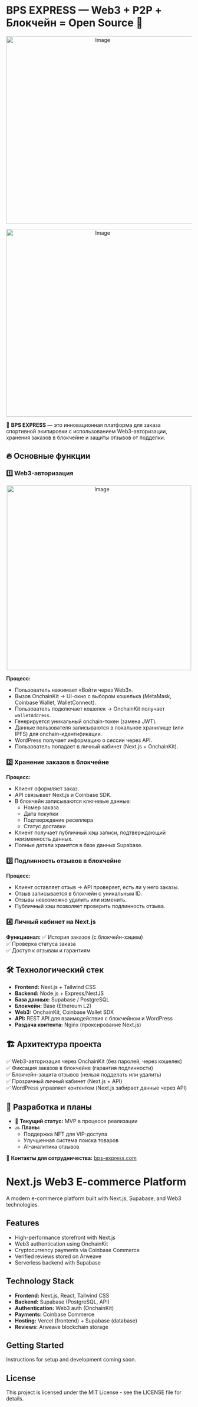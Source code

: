 # BPS EXPRESS — Web3 + P2P + Блокчейн =  Open Source 💙

<p align="center">
  <img width="508" alt="Image" src="https://bps.express/wp-content/uploads/2025/03/Screenshot-2025-03-02-212324.png" />
  </p>

  
  <p align="center">
  <img width="508" alt="Image" src="https://ipfs.raribleuserdata.com/ipfs/Qme3XLeAv8mcdrFmkR5EzfD2ggUjBLSiCfEtzVqbDE8RCz/1000003326.webp" />
  </p>

🚀 **BPS EXPRESS** — это инновационная платформа для заказа спортивной экипировки с использованием Web3-авторизации, хранения заказов в блокчейне и защиты отзывов от подделки.

## 🔥 Основные функции

### 1️⃣ Web3-авторизация


<p align="center">
<img width="500" alt="Image" src="https://bps.express/wp-content/uploads/2025/02/Screenshot-2025-02-07-231406.png" />
</p>

**Процесс:**
- Пользователь нажимает «Войти через Web3».
- Вызов OnchainKit → UI-окно с выбором кошелька (MetaMask, Coinbase Wallet, WalletConnect).
- Пользователь подключает кошелек → OnchainKit получает `walletAddress`.
- Генерируется уникальный onchain-токен (замена JWT).
- Данные пользователя записываются в локальное хранилище (или IPFS) для onchain-идентификации.
- WordPress получает информацию о сессии через API.
- Пользователь попадает в личный кабинет (Next.js + OnchainKit).

### 2️⃣ Хранение заказов в блокчейне
**Процесс:**
- Клиент оформляет заказ.
- API связывает Next.js и Coinbase SDK.
- В блокчейн записываются ключевые данные:
  - Номер заказа
  - Дата покупки
  - Подтверждение реселлера
  - Статус доставки
- Клиент получает публичный хэш записи, подтверждающий неизменность данных.
- Полные детали хранятся в базе данных Supabase.

### 3️⃣ Подлинность отзывов в блокчейне
**Процесс:**
- Клиент оставляет отзыв → API проверяет, есть ли у него заказы.
- Отзыв записывается в блокчейн с уникальным ID.
- Отзывы невозможно удалить или изменить.
- Публичный хэш позволяет проверить подлинность отзыва.

### 4️⃣ Личный кабинет на Next.js
**Функционал:**
✅ История заказов (с блокчейн-хэшем)  
✅ Проверка статуса заказа  
✅ Доступ к отзывам и гарантиям  

## 🛠️ Технологический стек
- **Frontend:** Next.js + Tailwind CSS
- **Backend:** Node.js + Express/NestJS
- **База данных:** Supabase / PostgreSQL
- **Блокчейн:** Base (Ethereum L2)
- **Web3:** OnchainKit, Coinbase Wallet SDK
- **API:** REST API для взаимодействия с блокчейном и WordPress
- **Раздача контента:** Nginx (проксирование Next.js)

## 🏗 Архитектура проекта
✅ Web3-авторизация через OnchainKit (без паролей, через кошелек)  
✅ Фиксация заказов в блокчейне (гарантия подлинности)  
✅ Блокчейн-защита отзывов (нельзя подделать или удалить)  
✅ Прозрачный личный кабинет (Next.js + API)  
✅ WordPress управляет контентом (Next.js забирает данные через API)  

## 📌 Разработка и планы
- 🔄 **Текущий статус:** MVP в процессе реализации
- 🔜 **Планы:**
  - Поддержка NFT для VIP-доступа
  - Улучшенная система поиска товаров
  - AI-аналитика отзывов

📩 **Контакты для сотрудничества:** [bps-express.com](https://bps-express.com/)


# Next.js Web3 E-commerce Platform

A modern e-commerce platform built with Next.js, Supabase, and Web3 technologies.

## Features

- High-performance storefront with Next.js
- Web3 authentication using OnchainKit
- Cryptocurrency payments via Coinbase Commerce
- Verified reviews stored on Arweave
- Serverless backend with Supabase

## Technology Stack

- **Frontend:** Next.js, React, Tailwind CSS
- **Backend:** Supabase (PostgreSQL, API)
- **Authentication:** Web3 auth (OnchainKit)
- **Payments:** Coinbase Commerce
- **Hosting:** Vercel (frontend) + Supabase (database)
- **Reviews:** Arweave blockchain storage

## Getting Started

Instructions for setup and development coming soon.

## License

This project is licensed under the MIT License - see the LICENSE file for details.



